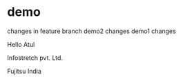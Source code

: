 # demo
changes in feature branch
demo2 changes
demo1 changes

Hello Atul

Infostretch pvt. Ltd.

Fujitsu India

